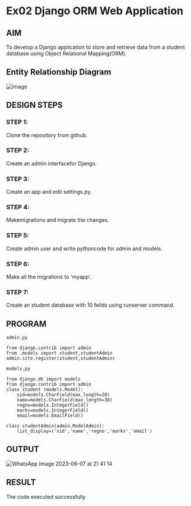 # Ex02 Django ORM Web Application

## AIM
To develop a Django application to store and retrieve data from a student database using Object Relational Mapping(ORM).

## Entity Relationship Diagram

![image](https://github.com/SAILESHKUMAR33/ORM/assets/113497410/8e1f95c9-b256-429e-bbad-f4441060a131)


## DESIGN STEPS

### STEP 1:
Clone the repository from github.
### STEP 2:
Create an admin interfacefor Django.
### STEP 3:
Create an app and edit settings.py.
### STEP 4:
Makemigrations and migrate the changes.
### STEP 5:
Create admin user and write pythoncode for admin and models.
### STEP 6:
Make all the migrations to 'myapp'.
### STEP 7:
Create an student database with 10 feilds using runserver command.

## PROGRAM
```
admin.py 

from django.contrib import admin
from .models import student,studentAdmin 
admin.site.register(student,studentAdmin)

models.py

from django.db import models
from django.contrib import admin
class student (models.Model):
    sid=models.CharField(max_length=28)
    name=models.CharField(max_length=30)
    regno=models.IntegerField()
    marks=models.IntegerField()
    email=models.EmailField()

class studentAdmin(admin.ModelAdmin):
    list_display=('sid','name','regno','marks','email')

```


## OUTPUT
![WhatsApp Image 2023-06-07 at 21 41 14](https://github.com/vijayarajv1704/ORM/assets/121303741/165fdfb2-49c1-4656-989a-afef4dca0529)




## RESULT
The code executed successfully
